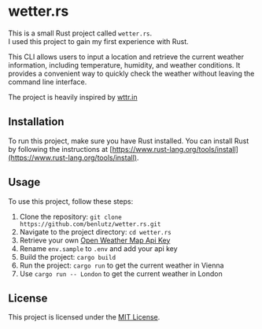 # wetter.rs

This is a small Rust project called `wetter.rs`.  
I used this project to gain my first experience with Rust.

This CLI allows users to input a location and retrieve the current weather information, including temperature, humidity, and weather conditions. It provides a convenient way to quickly check the weather without leaving the command line interface.

The project is heavily inspired by [wttr.in](https://github.com/chubin/wttr.in)

## Installation

To run this project, make sure you have Rust installed. You can install Rust by following the instructions at [https://www.rust-lang.org/tools/install](https://www.rust-lang.org/tools/install).

## Usage

To use this project, follow these steps:

1. Clone the repository: `git clone https://github.com/benlutz/wetter.rs.git`
2. Navigate to the project directory: `cd wetter.rs`
3. Retrieve your own [Open Weather Map Api Key](https://openweathermap.org/)
4. Rename `env.sample` to `.env` and add your api key
5. Build the project: `cargo build`
6. Run the project: `cargo run` to get the current weather in Vienna
7. Use `cargo run -- London` to get the current weather in London

## License

This project is licensed under the [MIT License](LICENSE).
